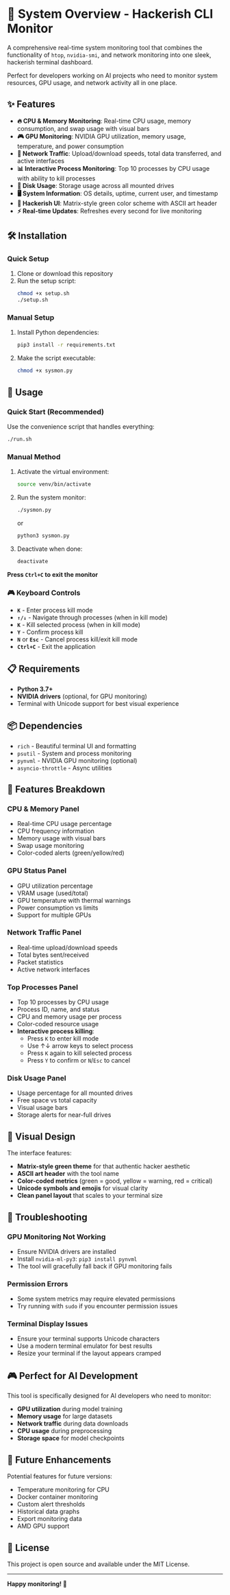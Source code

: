 # 🚀 System Overview - Hackerish CLI Monitor

A comprehensive real-time system monitoring tool that combines the functionality of `htop`, `nvidia-smi`, and network monitoring into one sleek, hackerish terminal dashboard.

Perfect for developers working on AI projects who need to monitor system resources, GPU usage, and network activity all in one place.

## ✨ Features

- **🔥 CPU & Memory Monitoring**: Real-time CPU usage, memory consumption, and swap usage with visual bars
- **🎮 GPU Monitoring**: NVIDIA GPU utilization, memory usage, temperature, and power consumption
- **📡 Network Traffic**: Upload/download speeds, total data transferred, and active interfaces
- **📊 Interactive Process Monitoring**: Top 10 processes by CPU usage with ability to kill processes
- **💽 Disk Usage**: Storage usage across all mounted drives
- **🖥️ System Information**: OS details, uptime, current user, and timestamp
- **🎨 Hackerish UI**: Matrix-style green color scheme with ASCII art header
- **⚡ Real-time Updates**: Refreshes every second for live monitoring

## 🛠️ Installation

### Quick Setup

1. Clone or download this repository
2. Run the setup script:
   ```bash
   chmod +x setup.sh
   ./setup.sh
   ```

### Manual Setup

1. Install Python dependencies:

   ```bash
   pip3 install -r requirements.txt
   ```

2. Make the script executable:
   ```bash
   chmod +x sysmon.py
   ```

## 🚀 Usage

### Quick Start (Recommended)

Use the convenience script that handles everything:

```bash
./run.sh
```

### Manual Method

1. Activate the virtual environment:

   ```bash
   source venv/bin/activate
   ```

2. Run the system monitor:

   ```bash
   ./sysmon.py
   ```

   or

   ```bash
   python3 sysmon.py
   ```

3. Deactivate when done:
   ```bash
   deactivate
   ```

**Press `Ctrl+C` to exit the monitor**

### 🎮 Keyboard Controls

- **`K`** - Enter process kill mode
- **`↑/↓`** - Navigate through processes (when in kill mode)
- **`K`** - Kill selected process (when in kill mode)
- **`Y`** - Confirm process kill
- **`N`** or **`Esc`** - Cancel process kill/exit kill mode
- **`Ctrl+C`** - Exit the application

## 📋 Requirements

- **Python 3.7+**
- **NVIDIA drivers** (optional, for GPU monitoring)
- Terminal with Unicode support for best visual experience

## 📦 Dependencies

- `rich` - Beautiful terminal UI and formatting
- `psutil` - System and process monitoring
- `pynvml` - NVIDIA GPU monitoring (optional)
- `asyncio-throttle` - Async utilities

## 🎯 Features Breakdown

### CPU & Memory Panel

- Real-time CPU usage percentage
- CPU frequency information
- Memory usage with visual bars
- Swap usage monitoring
- Color-coded alerts (green/yellow/red)

### GPU Status Panel

- GPU utilization percentage
- VRAM usage (used/total)
- GPU temperature with thermal warnings
- Power consumption vs limits
- Support for multiple GPUs

### Network Traffic Panel

- Real-time upload/download speeds
- Total bytes sent/received
- Packet statistics
- Active network interfaces

### Top Processes Panel

- Top 10 processes by CPU usage
- Process ID, name, and status
- CPU and memory usage per process
- Color-coded resource usage
- **Interactive process killing**:
  - Press `K` to enter kill mode
  - Use ↑↓ arrow keys to select process
  - Press `K` again to kill selected process
  - Press `Y` to confirm or `N`/`Esc` to cancel

### Disk Usage Panel

- Usage percentage for all mounted drives
- Free space vs total capacity
- Visual usage bars
- Storage alerts for near-full drives

## 🎨 Visual Design

The interface features:

- **Matrix-style green theme** for that authentic hacker aesthetic
- **ASCII art header** with the tool name
- **Color-coded metrics** (green = good, yellow = warning, red = critical)
- **Unicode symbols and emojis** for visual clarity
- **Clean panel layout** that scales to your terminal size

## 🔧 Troubleshooting

### GPU Monitoring Not Working

- Ensure NVIDIA drivers are installed
- Install `nvidia-ml-py3`: `pip3 install pynvml`
- The tool will gracefully fall back if GPU monitoring fails

### Permission Errors

- Some system metrics may require elevated permissions
- Try running with `sudo` if you encounter permission issues

### Terminal Display Issues

- Ensure your terminal supports Unicode characters
- Use a modern terminal emulator for best results
- Resize your terminal if the layout appears cramped

## 🎮 Perfect for AI Development

This tool is specifically designed for AI developers who need to monitor:

- **GPU utilization** during model training
- **Memory usage** for large datasets
- **Network traffic** during data downloads
- **CPU usage** during preprocessing
- **Storage space** for model checkpoints

## 🚀 Future Enhancements

Potential features for future versions:

- Temperature monitoring for CPU
- Docker container monitoring
- Custom alert thresholds
- Historical data graphs
- Export monitoring data
- AMD GPU support

## 📄 License

This project is open source and available under the MIT License.

---

**Happy monitoring! 🎯**
